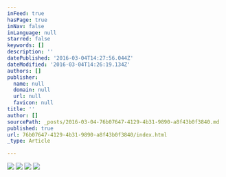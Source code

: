 ```yaml
---
inFeed: true
hasPage: true
inNav: false
inLanguage: null
starred: false
keywords: []
description: ''
datePublished: '2016-03-04T14:27:56.044Z'
dateModified: '2016-03-04T14:26:19.134Z'
authors: []
publisher:
  name: null
  domain: null
  url: null
  favicon: null
title: ''
author: []
sourcePath: _posts/2016-03-04-76b07647-4129-4b31-9890-a8f43b0f3840.md
published: true
url: 76b07647-4129-4b31-9890-a8f43b0f3840/index.html
_type: Article

---
```

![](https://the-grid-user-content.s3-us-west-2.amazonaws.com/b232b90c-cbb9-40ae-91be-df5aca7cd51e.jpg)
![](https://the-grid-user-content.s3-us-west-2.amazonaws.com/4e4c652b-9e4c-47f9-a8a5-a00c5c12ab47.jpg)
![](https://the-grid-user-content.s3-us-west-2.amazonaws.com/156458cd-0ef7-418c-b916-14b2210fa689.jpg)
![](https://the-grid-user-content.s3-us-west-2.amazonaws.com/2ebf9b65-395c-4d2a-bc85-dfc1a81e059a.jpg)